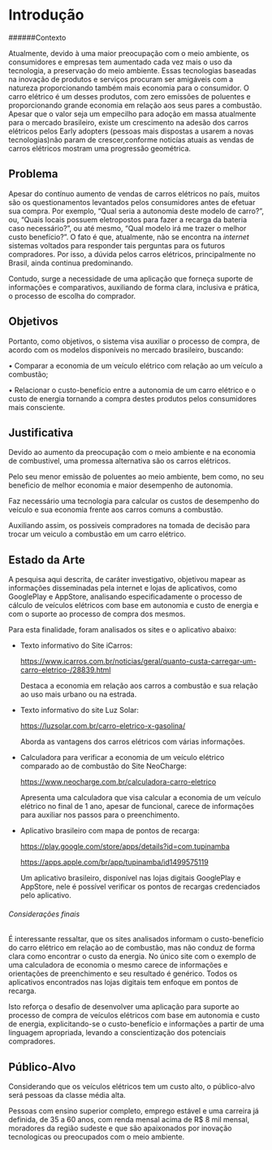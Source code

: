 # Introdução

######Contexto

Atualmente, devido à uma maior preocupação com o meio ambiente, os consumidores e empresas tem aumentado cada vez mais o uso da tecnologia, a preservação do meio ambiente.
Essas tecnologias baseadas na inovação de produtos e serviços procuram ser amigáveis com a natureza proporcionando também mais economia para o consumidor.
O carro elétrico é um desses produtos, com zero emissões de poluentes e proporcionando grande economia em relação aos seus pares a combustão.
Apesar que o valor seja um empecilho para adoção em massa atualmente para o mercado brasileiro, existe um crescimento na adesão dos carros elétricos pelos Early adopters (pessoas mais dispostas a usarem a novas tecnologias)não param de crescer,conforme noticías atuais as vendas de carros elétricos mostram uma progressão geométrica.

## Problema
Apesar do contínuo aumento de vendas de carros elétricos no país, muitos são os questionamentos levantados pelos consumidores antes de efetuar sua compra. Por exemplo, “Qual seria a autonomia deste modelo de carro?”, ou, “Quais locais possuem eletropostos para fazer a recarga da bateria caso necessário?”, ou até mesmo, “Qual modelo irá me trazer o melhor custo benefício?”. O fato é que, atualmente, não se encontra na *internet* sistemas voltados para responder tais perguntas para os futuros compradores. Por isso, a dúvida pelos carros elétricos, principalmente no Brasil, ainda continua predominando.

Contudo, surge a necessidade de uma aplicação que forneça suporte de informações e comparativos, auxiliando de forma clara, inclusiva e prática, o processo de escolha do comprador.

## Objetivos

Portanto, como objetivos, o sistema visa auxiliar o processo de compra, de acordo com os modelos disponíveis no mercado brasileiro, buscando:

•	Comparar a economia de um veículo elétrico com relação ao um veículo a combustão;

•	Relacionar o custo-benefício entre a autonomia de um carro elétrico e o custo de energia tornando a compra destes produtos pelos consumidores mais consciente.


## Justificativa

Devido ao aumento da preocupação com o meio ambiente e na economia de combustivel, uma promessa alternativa são os carros elétricos. 

Pelo seu menor emissão de poluentes ao meio ambiente, bem como, no seu beneficio de melhor economia e maior desempenho de autonomia.

Faz necessário uma tecnologia para calcular os custos de desempenho do veículo e sua economia frente aos carros comuns a combustão. 

Auxiliando assim, os possiveis compradores na tomada de decisão para trocar um veiculo a combustão em um carro elétrico.

## Estado da Arte

A pesquisa aqui descrita, de caráter investigativo, objetivou mapear as informações disseminadas pela internet e lojas de aplicativos, como GooglePlay e AppStore, analisando especificadamente o processo de cálculo de veículos elétricos com base em autonomia e custo de energia e com o suporte ao processo de compra dos mesmos.

Para esta finalidade, foram analisados os sites e o aplicativo abaixo:

- Texto informativo do Site iCarros:

  https://www.icarros.com.br/noticias/geral/quanto-custa-carregar-um-carro-eletrico-/28839.html

  Destaca a economia em relação aos carros a combustão e sua relação ao uso mais urbano ou na estrada.

- Texto informativo do site Luz Solar:

  https://luzsolar.com.br/carro-eletrico-x-gasolina/

  Aborda as vantagens dos carros elétricos com várias informações.

- Calculadora para verificar a economia de um veículo elétrico comparado ao de combustão do Site NeoCharge:

  https://www.neocharge.com.br/calculadora-carro-eletrico

  Apresenta uma calculadora que visa calcular a economia de um veículo elétrico no final de 1 ano, apesar de funcional, carece de informações para auxiliar nos passos para o preenchimento.

- Aplicativo brasileiro com mapa de pontos de recarga:

  https://play.google.com/store/apps/details?id=com.tupinamba

  https://apps.apple.com/br/app/tupinamba/id1499575119

  Um aplicativo brasileiro, disponível nas lojas digitais GooglePlay e AppStore, nele é possível verificar os pontos de recargas credenciados pelo aplicativo.

###### Considerações finais

É interessante ressaltar, que os sites analisados informam o custo-benefício do carro elétrico em relação ao de combustão, mas não conduz de forma clara como encontrar o custo da energia. No único site com o exemplo de uma calculadora de economia o mesmo carece de informações e orientações de preenchimento e seu resultado é genérico. Todos os aplicativos encontrados nas lojas digitais tem enfoque em pontos de recarga.

Isto reforça o desafio de desenvolver uma aplicação para suporte ao processo de compra de veículos elétricos com base em autonomia e custo de energia, explicitando-se o custo-benefício e informações a partir de uma linguagem apropriada, levando a conscientização dos potenciais compradores.

## Público-Alvo

Considerando que os veículos elétricos tem um custo alto, o público-alvo será pessoas da classe média alta. 

Pessoas com ensino superior completo, emprego estável e uma carreira já definida, de 35 a 60 anos, com renda mensal acima de R$ 8 mil mensal, moradores da região sudeste e que são apaixonados por inovação tecnologicas ou  preocupados com o meio ambiente.
